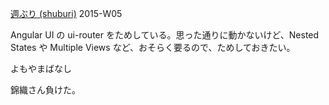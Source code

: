 [週ぶり (shuburi)][shuburi] 2015-W05

Angular UI の ui-router をためしている。思った通りに動かないけど、Nested States や Multiple Views など、おそらく要るので、ためしておきたい。

よもやまばなし

錦織さん負けた。

[shuburi]: http://shuburi.org
